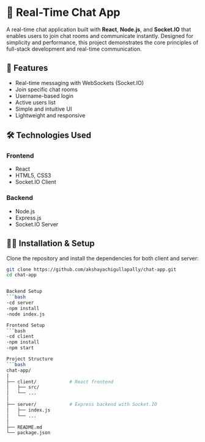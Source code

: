 # 💬 Real-Time Chat App

A real-time chat application built with **React**, **Node.js**, and **Socket.IO** that enables users to join chat rooms and communicate instantly. Designed for simplicity and performance, this project demonstrates the core principles of full-stack development and real-time communication.

## 🚀 Features

- Real-time messaging with WebSockets (Socket.IO)
- Join specific chat rooms
- Username-based login
- Active users list
- Simple and intuitive UI
- Lightweight and responsive

## 🛠️ Technologies Used

### Frontend
- React
- HTML5, CSS3
- Socket.IO Client

### Backend
- Node.js
- Express.js
- Socket.IO Server

## 🧑‍💻 Installation & Setup

Clone the repository and install the dependencies for both client and server:

```bash
git clone https://github.com/akshayachigullapally/chat-app.git
cd chat-app


Backend Setup
```bash
-cd server
-npm install
-node index.js

Frontend Setup
```bash
-cd client
-npm install
-npm start

Project Structure
```bash
chat-app/
│
├── client/            # React frontend
│   ├── src/
│   └── ...
│
├── server/            # Express backend with Socket.IO
│   ├── index.js
│   └── ...
│
├── README.md
└── package.json




